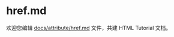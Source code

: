 href.md
===

欢迎您编辑 <a target="__blank" href="https://github.com/jaywcjlove/html-tutorial/blob/main/docs/attribute/href.md">docs/attribute/href.md</a> 文件，共建 HTML Tutorial 文档。